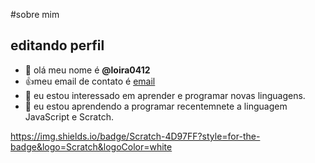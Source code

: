 #sobre mim

## editando perfil


- 👋 olá meu nome é **@loira0412**
- 👍meu email de contato é [email](ana.juliade.paula@escola.pr.gov.br)
- 👀 eu estou interessado em aprender e programar novas linguagens.
- 🌱 eu estou aprendendo a programar recentemnete a linguagem JavaScript e Scratch.

https://img.shields.io/badge/Scratch-4D97FF?style=for-the-badge&logo=Scratch&logoColor=white


